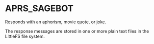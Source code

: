 # APRS_SAGEBOT
Responds with an aphorism, movie quote, or joke.

The response messages are stored in one or more plain text files in the LittleFS file system.
